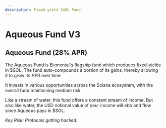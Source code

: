 ```yaml
---
description: Fixed-yield $SOL Fund
---
```


# Aqueous Fund V3

## Aqueous Fund (28% APR)

The Aqueous Fund is Elemental's flagship fund which produces fixed-yields in $SOL. The fund auto-compounds a portion of its gains, thereby allowing it to grow its APR over time.

It invests in various opportunities across the Solana ecosystem, with the overall fund maintaining medium risk.

Like a stream of water, this fund offers a constant stream of income. But also like water, the USD notional value of your income will ebb and flow since Aqueous pays in $SOL.

_Key Risk: Protocols getting hacked._
